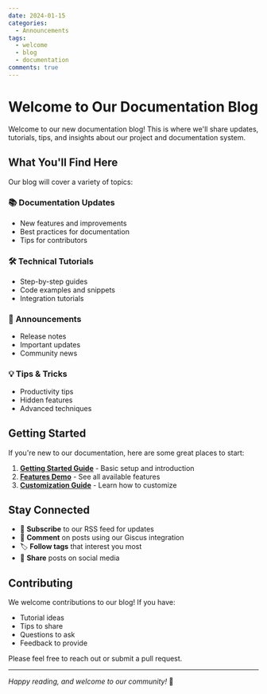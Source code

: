 ```yaml
---
date: 2024-01-15
categories:
  - Announcements
tags:
  - welcome
  - blog
  - documentation
comments: true
---
```


# Welcome to Our Documentation Blog

Welcome to our new documentation blog! This is where we'll share updates, tutorials, tips, and insights about our project and documentation system.

<!-- more -->

## What You'll Find Here

Our blog will cover a variety of topics:

### 📚 **Documentation Updates**
- New features and improvements
- Best practices for documentation
- Tips for contributors

### 🛠️ **Technical Tutorials**
- Step-by-step guides
- Code examples and snippets
- Integration tutorials

### 📢 **Announcements**
- Release notes
- Important updates
- Community news

### 💡 **Tips & Tricks**
- Productivity tips
- Hidden features
- Advanced techniques

## Getting Started

If you're new to our documentation, here are some great places to start:

1. **[Getting Started Guide](../../getting-started.md)** - Basic setup and introduction
2. **[Features Demo](../../features-demo.md)** - See all available features
3. **[Customization Guide](../../customization-guide.md)** - Learn how to customize

## Stay Connected

- 🔔 **Subscribe** to our RSS feed for updates
- 💬 **Comment** on posts using our Giscus integration
- 🏷️ **Follow tags** that interest you most
- 📱 **Share** posts on social media

## Contributing

We welcome contributions to our blog! If you have:

- Tutorial ideas
- Tips to share
- Questions to ask
- Feedback to provide

Please feel free to reach out or submit a pull request.

---

*Happy reading, and welcome to our community!* 🎉